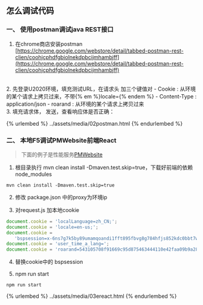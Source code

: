 
## 怎么调试代码


### 一、 使用postman调试java REST接口

 1. 在chrome商店安装postman  [https://chrome.google.com/webstore/detail/tabbed-postman-rest-clien/coohjcphdfgbiolnekdpbcijmhambjff](https://chrome.google.com/webstore/detail/tabbed-postman-rest-clien/coohjcphdfgbiolnekdpbcijmhambjff)
<br>
 2. 先登录U2020环境，填充测试URL，在请求头 加三个键值对  
   - Cookie   :   从环境的某个请求上拷贝过来，不带{% em %}locale={% endem %}
   - Content-Type  :  application/json
   - roarand  :   从环境的某个请求上拷贝过来
<br>
 3. 填充请求体， 发送，查看响应体是否正确：
 
{% urlembed %}
../assets/media/02postman.html
{% endurlembed %}

### 二、 本地F5调试PMWebsite前端React

>   下面的例子是性能服务[PMWebsite](www.baidu.com)

 1. 根目录执行 mvn clean install -Dmaven.test.skip=true，下载好前端的依赖node_modules
 ```
mvn clean install -Dmaven.test.skip=true
 
 ```

 2. 修改 package.json 中的proxy为环境ip 
 

 3. 对request.js 加本地cookie
  ```javascript
 document.cookie = 'localLanguage=zh_CN;';
 document.cookie = 'locale=en-us;';
 document.cookie =
     'bspsession=x-6ns7g7k5by89umamqoandi1fft895fbvg8g784hfjs852kdc0bbt7wirqp3z45jv1gmo9fhdtecbk7mpuo6lfurzrwdifs6q5dqlvtqmvz2qikmnlihibyg9in3zg99f';
 document.cookie = 'user_time_a_lang=';
 document.cookie = 'roarand=543105708f91669c95d875463444110e42faa09b9a289c4c;';
  
  ```

 4. 替换cookie中的 bspsession
 
 5. npm run start
  ```
npm run start
  
  ```

 
 
{% urlembed %}
../assets/media/03ereact.html
{% endurlembed %}



&nbsp;

<br>


